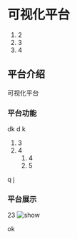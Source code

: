 
# 可视化平台

1. 2
2. 3
3. 4

## 平台介绍

可视化平台

### 平台功能

dk
d
k

1. 3
2. 4
   1. 4
   2. 5

q j

### 平台展示

23
![show](../.vuepress/public/bytube.png)

ok
